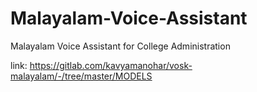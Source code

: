 # Malayalam-Voice-Assistant
 Malayalam Voice Assistant for College Administration

link: https://gitlab.com/kavyamanohar/vosk-malayalam/-/tree/master/MODELS
